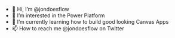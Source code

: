 - 👋 Hi, I’m @jondoesflow
- 👀 I’m interested in the Power Platform
- 🌱 I’m currently learning how to build good looking Canvas Apps
- 📫 How to reach me @jondoesflow on Twitter

<!---
jondoesflow/jondoesflow is a ✨ special ✨ repository because its `README.md` (this file) appears on your GitHub profile.
You can click the Preview link to take a look at your changes.
--->

